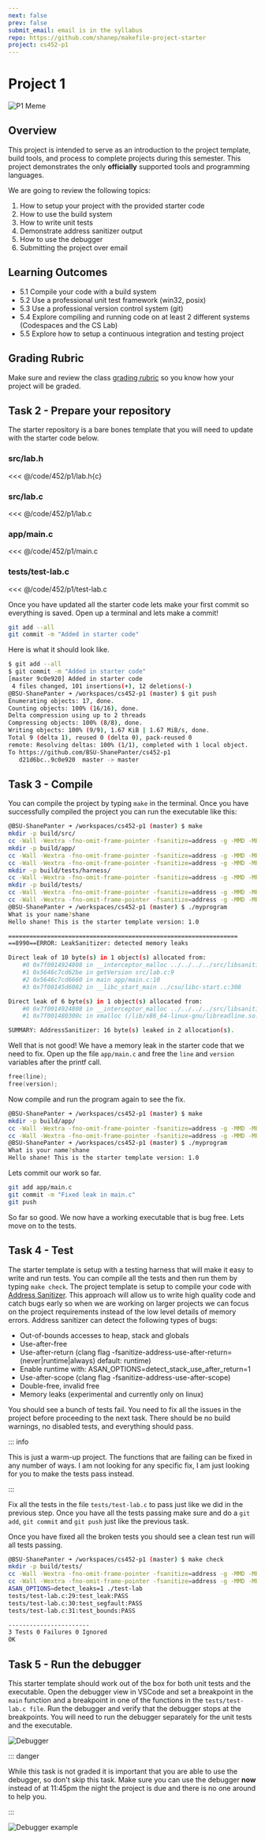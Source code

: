 ```yaml
---
next: false
prev: false
submit_email: email is in the syllabus
repo: https://github.com/shanep/makefile-project-starter
project: cs452-p1
---
```


# Project 1

![P1 Meme](images/p1-meme.jpeg)

## Overview

This project is intended to serve as an introduction to the project template,
build tools, and process to complete projects during this semester. This project
demonstrates the only **officially** supported tools and programming languages.

We are going to review the following topics:

1. How to setup your project with the provided starter code
2. How to use the build system
3. How to write unit tests
4. Demonstrate address sanitizer output
5. How to use the debugger
6. Submitting the project over email

## Learning Outcomes

- 5.1 Compile your code with a build system
- 5.2 Use a professional unit test framework  (win32, posix)
- 5.3 Use a professional version control system (git)
- 5.4 Explore compiling and running code on at least 2 different systems (Codespaces and the CS Lab)
- 5.5 Explore how to setup a continuous integration and testing project

## Grading Rubric

Make sure and review the class [grading rubric](grading-rubric.md) so you know how your project will
be graded.

<!--@include: ../../../parts/project-setup-boiler.md -->


## Task 2 - Prepare your repository

The starter repository is a bare bones template that you will need to update with the starter code
below.

### src/lab.h

<<< @/code/452/p1/lab.h{c}

### src/lab.c

<<< @/code/452/p1/lab.c

### app/main.c

<<< @/code/452/p1/main.c

### tests/test-lab.c

<<< @/code/452/p1/test-lab.c

Once you have updated all the starter code lets make your first commit so everything is saved. Open
up a terminal and lets make a commit!

```bash
git add --all
git commit -m "Added in starter code"
```

Here is what it should look like.

```bash
$ git add --all
$ git commit -m "Added in starter code"
[master 9c0e920] Added in starter code
 4 files changed, 101 insertions(+), 12 deletions(-)
@BSU-ShanePanter ➜ /workspaces/cs452-p1 (master) $ git push
Enumerating objects: 17, done.
Counting objects: 100% (16/16), done.
Delta compression using up to 2 threads
Compressing objects: 100% (8/8), done.
Writing objects: 100% (9/9), 1.67 KiB | 1.67 MiB/s, done.
Total 9 (delta 1), reused 0 (delta 0), pack-reused 0
remote: Resolving deltas: 100% (1/1), completed with 1 local object.
To https://github.com/BSU-ShanePanter/cs452-p1
   d21d6bc..9c0e920  master -> master
```

## Task 3 - Compile

You can compile the project by typing `make` in the terminal.  Once you have successfully compiled
the project you can run the executable like this:


```bash
@BSU-ShanePanter ➜ /workspaces/cs452-p1 (master) $ make
mkdir -p build/src/
cc -Wall -Wextra -fno-omit-frame-pointer -fsanitize=address -g -MMD -MP -c src/lab.c -o build/src/lab.c.o
mkdir -p build/app/
cc -Wall -Wextra -fno-omit-frame-pointer -fsanitize=address -g -MMD -MP -c app/main.c -o build/app/main.c.o
cc -Wall -Wextra -fno-omit-frame-pointer -fsanitize=address -g -MMD -MP build/src/lab.c.o build/app/main.c.o -o myprogram -pthread -lreadline
mkdir -p build/tests/harness/
cc -Wall -Wextra -fno-omit-frame-pointer -fsanitize=address -g -MMD -MP -c tests/harness/unity.c -o build/tests/harness/unity.c.o
mkdir -p build/tests/
cc -Wall -Wextra -fno-omit-frame-pointer -fsanitize=address -g -MMD -MP -c tests/test-lab.c -o build/tests/test-lab.c.o
cc -Wall -Wextra -fno-omit-frame-pointer -fsanitize=address -g -MMD -MP build/src/lab.c.o build/tests/harness/unity.c.o build/tests/test-lab.c.o  -o test-lab -pthread -lreadline
@BSU-ShanePanter ➜ /workspaces/cs452-p1 (master) $ ./myprogram
What is your name?shane
Hello shane! This is the starter template version: 1.0

=================================================================
==8990==ERROR: LeakSanitizer: detected memory leaks

Direct leak of 10 byte(s) in 1 object(s) allocated from:
    #0 0x7f0014924808 in __interceptor_malloc ../../../../src/libsanitizer/asan/asan_malloc_linux.cc:144
    #1 0x5646c7cd62be in getVersion src/lab.c:9
    #2 0x5646c7cd6660 in main app/main.c:10
    #3 0x7f00145d6082 in __libc_start_main ../csu/libc-start.c:308

Direct leak of 6 byte(s) in 1 object(s) allocated from:
    #0 0x7f0014924808 in __interceptor_malloc ../../../../src/libsanitizer/asan/asan_malloc_linux.cc:144
    #1 0x7f001480300c in xmalloc (/lib/x86_64-linux-gnu/libreadline.so.8+0x3c00c)

SUMMARY: AddressSanitizer: 16 byte(s) leaked in 2 allocation(s).
```

Well that is not good! We have a memory leak in the starter code that we need to fix. Open up the
file `app/main.c` and free the `line` and `version` variables after the printf call.

```c
free(line);
free(version);
```

Now compile and run the program again to see the fix.

```bash
@BSU-ShanePanter ➜ /workspaces/cs452-p1 (master) $ make
mkdir -p build/app/
cc -Wall -Wextra -fno-omit-frame-pointer -fsanitize=address -g -MMD -MP -c app/main.c -o build/app/main.c.o
cc -Wall -Wextra -fno-omit-frame-pointer -fsanitize=address -g -MMD -MP build/src/lab.c.o build/app/main.c.o -o myprogram -pthread -lreadline
@BSU-ShanePanter ➜ /workspaces/cs452-p1 (master) $ ./myprogram
What is your name?shane
Hello shane! This is the starter template version: 1.0
```

Lets commit our work so far.

```bash
git add app/main.c
git commit -m "Fixed leak in main.c"
git push

```

So far so good. We now have a working executable that is bug free. Lets move on to the tests.

## Task 4 - Test

The starter template is setup with a testing harness that will make it easy to write and run
tests. You can compile all the tests and then run them by typing `make check`. The project template
is setup to compile your code with [Address
Sanitizer](https://clang.llvm.org/docs/AddressSanitizer.html). This approach will allow us to write
high quality code and catch bugs early so when we are working on larger projects we can focus on the
project requirements instead of the low level details of memory errors. Address sanitizer can detect
the following types of bugs:

- Out-of-bounds accesses to heap, stack and globals
- Use-after-free
- Use-after-return (clang flag
    -fsanitize-address-use-after-return=(never|runtime|always) default:
    runtime)
- Enable runtime with:
    ASAN\_OPTIONS=detect\_stack\_use\_after\_return=1
- Use-after-scope (clang flag -fsanitize-address-use-after-scope)
- Double-free, invalid free
- Memory leaks (experimental and currently only on linux)

You should see a bunch of tests fail.  You need to fix all the issues in the
project before proceeding to the next task. There should be no build warnings,
no disabled tests, and everything should pass.

::: info

This is just a warm-up project. The functions that are failing can be fixed in any number of ways. I
am not looking for any specific fix, I am just looking for you to make the tests pass instead.

:::

Fix all the tests in the file `tests/test-lab.c` to pass just like we did in the previous step. Once
you have all the tests passing make sure and do a `git add`, `git commit` and `git push` just
like the previous task.

Once you have fixed all the broken tests you should see a clean test run will all tests passing.

```bash
@BSU-ShanePanter ➜ /workspaces/cs452-p1 (master) $ make check
mkdir -p build/tests/
cc -Wall -Wextra -fno-omit-frame-pointer -fsanitize=address -g -MMD -MP -c tests/test-lab.c -o build/tests/test-lab.c.o
cc -Wall -Wextra -fno-omit-frame-pointer -fsanitize=address -g -MMD -MP build/src/lab.c.o build/tests/harness/unity.c.o build/tests/test-lab.c.o  -o test-lab -pthread -lreadline
ASAN_OPTIONS=detect_leaks=1 ./test-lab
tests/test-lab.c:29:test_leak:PASS
tests/test-lab.c:30:test_segfault:PASS
tests/test-lab.c:31:test_bounds:PASS

-----------------------
3 Tests 0 Failures 0 Ignored
OK
```

## Task 5 - Run the debugger

This starter template should work out of the box for both unit tests and the executable. Open the
debugger view in VSCode and set a breakpoint in the `main` function and a breakpoint in one of the
functions in the `tests/test-lab.c file`.  Run the debugger and verify that the debugger stops at
the breakpoints. You will need to run the debugger separately for the unit tests and the executable.

![Debugger](images/vscode-debugger.png)

::: danger

While this task is not graded it is important that you are able to use the
debugger, so don't skip this task. Make sure you can use the debugger **now**
instead of at 11:45pm the night the project is due and there is no one around to
help you.

:::

![Debugger example](/images/debugger-example.png)



<!--@include: ../../../parts/project-submit-boiler.md -->
